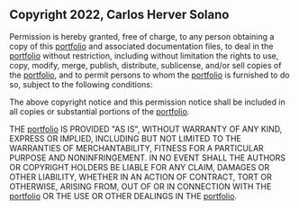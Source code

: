 ## Copyright 2022, Carlos Herver Solano

Permission is hereby granted, free of charge, to any person obtaining a copy of this [portfolio](https://github.com/carloshs1994/portfolio-react) and associated documentation files, to deal in the [portfolio](https://github.com/carloshs1994/portfolio-react) without restriction, including without limitation the rights to use, copy, modify, merge, publish, distribute, sublicense, and/or sell copies of the [portfolio](https://github.com/carloshs1994/portfolio-react), and to permit persons to whom the [portfolio](https://github.com/carloshs1994/portfolio-react) is furnished to do so, subject to the following conditions:

The above copyright notice and this permission notice shall be included in all copies or substantial portions of the [portfolio](https://github.com/carloshs1994/portfolio-react).

THE [portfolio](https://github.com/carloshs1994/portfolio-react) IS PROVIDED "AS IS", WITHOUT WARRANTY OF ANY KIND, EXPRESS OR IMPLIED, INCLUDING BUT NOT LIMITED TO THE WARRANTIES OF MERCHANTABILITY, FITNESS FOR A PARTICULAR PURPOSE AND NONINFRINGEMENT. IN NO EVENT SHALL THE AUTHORS OR COPYRIGHT HOLDERS BE LIABLE FOR ANY CLAIM, DAMAGES OR OTHER LIABILITY, WHETHER IN AN ACTION OF CONTRACT, TORT OR OTHERWISE, ARISING FROM, OUT OF OR IN CONNECTION WITH THE [portfolio](https://github.com/carloshs1994/portfolio-react) OR THE USE OR OTHER DEALINGS IN THE [portfolio](https://github.com/carloshs1994/portfolio-react).